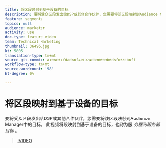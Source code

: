 ```yaml
---
title: 将区段映射到基于设备的目标
description: 要将受众区段发出给DSP或其他合作伙伴，您需要将该区段映射到Audience Manager中的目标。 此视频将段映射到基于设备的目标，也称为“服务器到服务器”目标。
feature: segments
topics: null
audience: marketer
activity: use
doc-type: feature video
team: Technical Marketing
thumbnail: 36495.jpg
kt: 5805
translation-type: tm+mt
source-git-commit: a108c51fdad66f4e7974eb96609b6d8f058cb6ff
workflow-type: tm+mt
source-wordcount: '98'
ht-degree: 0%

---
```



# 将区段映射到基于设备的目标

要将受众区段发出给DSP或其他合作伙伴，您需要将该区段映射到Audience Manager中的目标。 此视频将段映射到基于设备的目标，也称为服 _务器到服务器目标_ 。

>[!VIDEO](https://video.tv.adobe.com/v/36495/?quality=12&learn=on)
